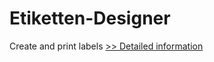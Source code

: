 # Etiketten-Designer
Create and print labels
[>> Detailed information](https://secure.shareit.com/shareit/product.html?productid=300060452&affiliateid=200057808)